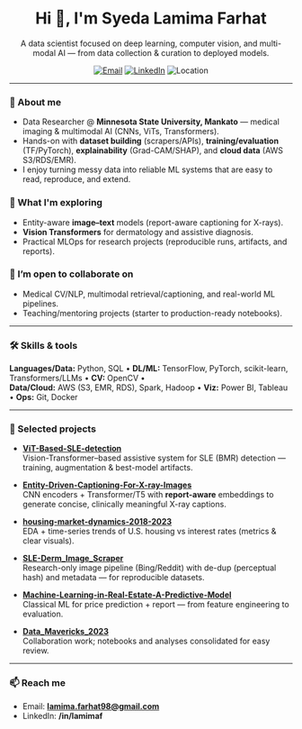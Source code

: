 <h1 align="center">Hi 👋, I'm Syeda Lamima Farhat</h1>
<p align="center">
A data scientist focused on deep learning, computer vision, and multi-modal AI — from data collection & curation to deployed models.
</p>

<p align="center">
  <a href="mailto:lamima.farhat98@gmail.com"><img alt="Email" src="https://img.shields.io/badge/Email-lamima.farhat98%40gmail.com-red?logo=gmail"></a>
  <a href="https://www.linkedin.com/in/lamimaf"><img alt="LinkedIn" src="https://img.shields.io/badge/LinkedIn-lamimaf-blue?logo=linkedin"></a>
  <img alt="Location" src="https://img.shields.io/badge/Minneapolis%2C%20MN-📍-lightgrey">
</p>

---

### 🧠 About me
- Data Researcher @ **Minnesota State University, Mankato** — medical imaging & multimodal AI (CNNs, ViTs, Transformers).
- Hands-on with **dataset building** (scrapers/APIs), **training/evaluation** (TF/PyTorch), **explainability** (Grad-CAM/SHAP), and **cloud data** (AWS S3/RDS/EMR).  
- I enjoy turning messy data into reliable ML systems that are easy to read, reproduce, and extend.

### 🔭 What I'm exploring
- Entity-aware **image–text** models (report-aware captioning for X-rays).  
- **Vision Transformers** for dermatology and assistive diagnosis.  
- Practical MLOps for research projects (reproducible runs, artifacts, and reports).

### 🤝 I’m open to collaborate on
- Medical CV/NLP, multimodal retrieval/captioning, and real-world ML pipelines.
- Teaching/mentoring projects (starter to production-ready notebooks).

---

### 🛠️ Skills & tools
**Languages/Data:** Python, SQL • **DL/ML:** TensorFlow, PyTorch, scikit-learn, Transformers/LLMs • **CV:** OpenCV •  
**Data/Cloud:** AWS (S3, EMR, RDS), Spark, Hadoop • **Viz:** Power BI, Tableau • **Ops:** Git, Docker

---

### 📌 Selected projects
- **[ViT-Based-SLE-detection](https://github.com/MLWithLamima/ViT-Based-SLE-detection)**  
  Vision-Transformer–based assistive system for SLE (BMR) detection — training, augmentation & best-model artifacts.

- **[Entity-Driven-Captioning-For-X-ray-Images](https://github.com/MLWithLamima/Entity-Driven-Captioning-For-X-ray-Images)**  
  CNN encoders + Transformer/T5 with **report-aware** embeddings to generate concise, clinically meaningful X-ray captions.

- **[housing-market-dynamics-2018-2023](https://github.com/MLWithLamima/housing-market-dynamics-2018-2023)**  
  EDA + time-series trends of U.S. housing vs interest rates (metrics & clear visuals).

- **[SLE-Derm_Image_Scraper](https://github.com/MLWithLamima/SLE-Derm_Image_Scraper)**  
  Research-only image pipeline (Bing/Reddit) with de-dup (perceptual hash) and metadata — for reproducible datasets.

- **[Machine-Learning-in-Real-Estate-A-Predictive-Model](https://github.com/MLWithLamima/Machine-Learning-in-Real-Estate-A-Predictive-Model)**  
  Classical ML for price prediction + report — from feature engineering to evaluation.

- **[Data_Mavericks_2023](https://github.com/MLWithLamima/Data_Mavericks_2023)**  
  Collaboration work; notebooks and analyses consolidated for easy review.

---

### 📫 Reach me
- Email: **lamima.farhat98@gmail.com**  
- LinkedIn: **/in/lamimaf**

